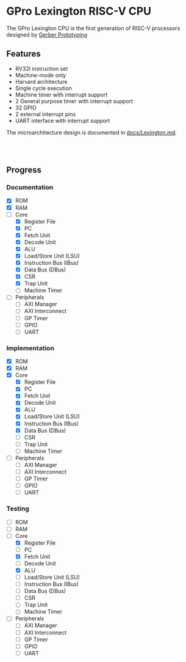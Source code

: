 # GPro Lexington RISC-V CPU

The GPro Lexington CPU is the first generation of RISC-V processors designed by [Gerber Prototyping](https://g-proto.com)

## Features

* RV32I instruction set
* Machine-mode only
* Harvard architecture
* Single cycle execution
* Machine timer with interrupt support
* 2 General purpose timer with interrupt support
* 32 GPIO
* 2 external interrupt pins
* UART interface with interrupt support

The microarchitecture design is documented in [docs/Lexington.md](./docs/Lexington.md).

<br><br>

## Progress

### Documentation

* [x] ROM
* [x] RAM
* [ ] Core
  * [x] Register File
  * [x] PC
  * [x] Fetch Unit
  * [x] Decode Unit
  * [x] ALU
  * [x] Load/Store Unit (LSU)
  * [x] Instruction Bus (IBus)
  * [x] Data Bus (DBus)
  * [x] CSR
  * [x] Trap Unit
  * [ ] Machine Timer
* [ ] Peripherals
  * [ ] AXI Manager
  * [ ] AXI Interconnect
  * [ ] GP Timer
  * [ ] GPIO
  * [ ] UART

### Implementation

* [x] ROM
* [x] RAM
* [x] Core
  * [x] Register File
  * [x] PC
  * [x] Fetch Unit
  * [x] Decode Unit
  * [x] ALU
  * [x] Load/Store Unit (LSU)
  * [x] Instruction Bus (IBus)
  * [x] Data Bus (DBus)
  * [ ] CSR
  * [ ] Trap Unit
  * [ ] Machine Timer
* [ ] Peripherals
  * [ ] AXI Manager
  * [ ] AXI Interconnect
  * [ ] GP Timer
  * [ ] GPIO
  * [ ] UART

### Testing

* [ ] ROM
* [ ] RAM
* [ ] Core
  * [x] Register File
  * [ ] PC
  * [x] Fetch Unit
  * [ ] Decode Unit
  * [x] ALU
  * [ ] Load/Store Unit (LSU)
  * [ ] Instruction Bus (IBus)
  * [ ] Data Bus (DBus)
  * [ ] CSR
  * [ ] Trap Unit
  * [ ] Machine Timer
* [ ] Peripherals
  * [ ] AXI Manager
  * [ ] AXI Interconnect
  * [ ] GP Timer
  * [ ] GPIO
  * [ ] UART